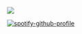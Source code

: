
<img src = "https://github-readme-stats.vercel.app/api?username=idiliev18&bg_color=grey&theme=tokyonight&show_icons=true&count_private=true">



[![spotify-github-profile](https://spotify-github-profile.vercel.app/api/view?uid=5org9bombjr2qb6199r0e4ipr&cover_image=true&theme=default&bar_color_cover=false&bar_color=53b14f)](https://spotify-github-profile.vercel.app/api/view?uid=5org9bombjr2qb6199r0e4ipr&redirect=true)
